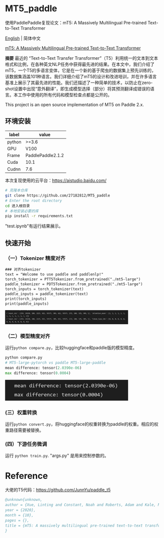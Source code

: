 # MT5_paddle
使用PaddlePaddle复现论文：mT5: A Massively Multilingual Pre-trained Text-to-Text Transformer

[English](./README.md) | 简体中文


[mT5: A Massively Multilingual Pre-trained Text-to-Text Transformer](https://arxiv.org/abs/2010.11934)



**摘要**
最近的 “Text-to-Text Transfer Transformer”（T5）利用统一的文本到文本格式和比例，在各种英文NLP任务中获得最先进的结果。在本文中，我们介绍了mT5，一个T5的多语言变体，它是在一个新的基于爬虫的数据集上预先训练的，该数据集涵盖101种语言。我们详细介绍了mT5的设计和改进培训，并在许多语言基准上展示了其最先进的性能。我们还描述了一种简单的技术，以防止在zero-shot设置中出现“意外翻译”，即生成模型选择（部分）将其预测翻译成错误的语言。本工作中使用的所有代码和模型检查点都是公开的。

This project is an open source implementation of MT5 on Paddle 2.x.


## 环境安装

| label  | value              |
| ------ | ------------------ |
| python | >=3.6              |
| GPU    | V100               |
| Frame  | PaddlePaddle2\.1.2 |
| Cuda   | 10.1               |
| Cudnn  | 7.6                |

本次复现使用的云平台：https://aistudio.baidu.com/




```bash
# 克隆本仓库
git clone https://github.com/27182812/MT5_paddle
# Enter the root directory
cd 进入根目录
# 本地安装必要的库
pip install -r requirements.txt

```

"test.ipynb"有运行结果展示。



## 快速开始

### （一）Tokenizer 精度对齐

```
### 对齐tokenizer
text = "Welcome to use paddle and paddlenlp!"
torch_tokenizer = PTT5Tokenizer.from_pretrained("./mt5-large")
paddle_tokenizer = PDT5Tokenizer.from_pretrained("./mt5-large")
torch_inputs = torch_tokenizer(text)
paddle_inputs = paddle_tokenizer(text)
print(torch_inputs)
print(paddle_inputs)

```

<img src="imgs/1.png" width="80%" />

### （二）模型精度对齐

运行`python compare.py`，比较huggingface和paddle版的模型精度。
```python
python compare.py
# MT5-large-pytorch vs paddle MT5-large-paddle
mean difference: tensor(2.0390e-06)
max difference: tensor(0.0004)


```

<img src="imgs/2.png" width="80%" />



### (三）权重转换

运行`python convert.py`，将huggingface的权重转换为paddle的权重。相应的权重路径需要被替换。



### (四）下游任务微调

运行 `python train.py`.  "args.py" 是用来控制参数的。



# Reference

大佬的T5代码：https://github.com/JunnYu/paddle_t5

```bibtex
@unknown{unknown,
author = {Xue, Linting and Constant, Noah and Roberts, Adam and Kale, Mihir and Al-Rfou, Rami and Siddhant, Aditya and Barua, Aditya and Raffel, Colin},
year = {2020},
month = {10},
pages = {},
title = {mT5: A massively multilingual pre-trained text-to-text transformer}
}
```
